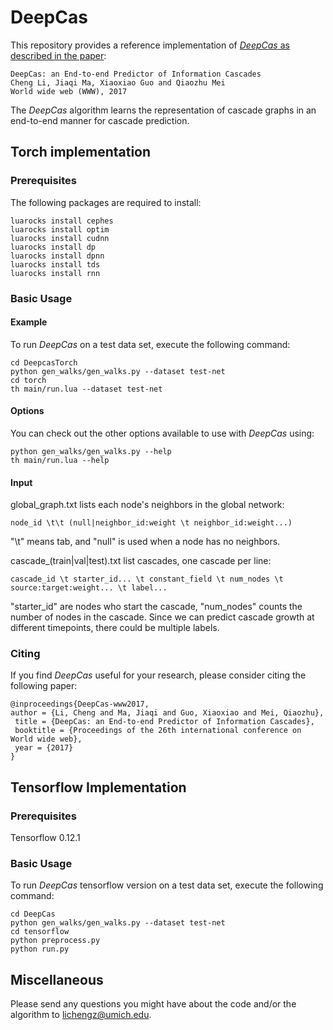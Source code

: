# DeepCas
This repository provides a reference implementation of [*DeepCas* as described in the paper](https://arxiv.org/abs/1611.05373):
	
	DeepCas: an End-to-end Predictor of Information Cascades
	Cheng Li, Jiaqi Ma, Xiaoxiao Guo and Qiaozhu Mei
	World wide web (WWW), 2017

The *DeepCas* algorithm learns the representation of cascade graphs in an end-to-end manner for cascade prediction.

## Torch implementation
### Prerequisites
The following packages are required to install:

```{r, engine='bash', count_lines}
luarocks install cephes
luarocks install optim
luarocks install cudnn
luarocks install dp
luarocks install dpnn
luarocks install tds
luarocks install rnn
```

### Basic Usage

#### Example
To run *DeepCas* on a test data set, execute the following command:<br/>
```{r, engine='bash', count_lines}
cd DeepcasTorch
python gen_walks/gen_walks.py --dataset test-net
cd torch
th main/run.lua --dataset test-net
```
#### Options
You can check out the other options available to use with *DeepCas* using:<br/>
```{r, engine='bash', count_lines}
python gen_walks/gen_walks.py --help
th main/run.lua --help
```
#### Input
global_graph.txt lists each node's neighbors in the global network:

	node_id \t\t (null|neighbor_id:weight \t neighbor_id:weight...)

"\t" means tab, and "null" is used when a node has no neighbors.

cascade_(train|val|test).txt list cascades, one cascade per line:

	cascade_id \t starter_id... \t constant_field \t num_nodes \t source:target:weight... \t label...

"starter_id" are nodes who start the cascade, "num_nodes" counts the number of nodes in the cascade.
Since we can predict cascade growth at different timepoints, there could be multiple labels. 

### Citing
If you find *DeepCas* useful for your research, please consider citing the following paper:

	@inproceedings{DeepCas-www2017,
	author = {Li, Cheng and Ma, Jiaqi and Guo, Xiaoxiao and Mei, Qiaozhu},
	 title = {DeepCas: an End-to-end Predictor of Information Cascades},
	 booktitle = {Proceedings of the 26th international conference on World wide web},
	 year = {2017}
	}

## Tensorflow Implementation
### Prerequisites
Tensorflow 0.12.1

### Basic Usage
To run *DeepCas* tensorflow version on a test data set, execute the following command:<br/>
```{r, engine='bash', count_lines}
cd DeepCas
python gen_walks/gen_walks.py --dataset test-net
cd tensorflow
python preprocess.py
python run.py
```

## Miscellaneous

Please send any questions you might have about the code and/or the algorithm to <lichengz@umich.edu>.
